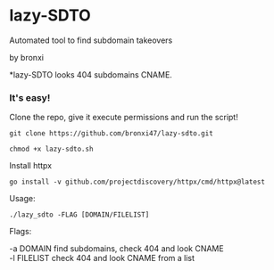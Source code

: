 # lazy-SDTO
Automated tool to find subdomain takeovers

   by bronxi
 
  *lazy-SDTO looks 404 subdomains CNAME.
  
  
### It's easy!

Clone the repo, give it execute permissions and run the script!

    git clone https://github.com/bronxi47/lazy-sdto.git
    
    chmod +x lazy-sdto.sh

Install httpx

    go install -v github.com/projectdiscovery/httpx/cmd/httpx@latest



Usage:

    ./lazy_sdto -FLAG [DOMAIN/FILELIST]

Flags:  

-a DOMAIN		find subdomains, check 404 and look CNAME  
-l FILELIST             check 404 and look CNAME from a list
